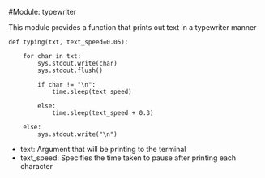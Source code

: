 #Module: typewriter

This module provides a function that prints out text in a typewriter manner

    def typing(txt, text_speed=0.05): 

        for char in txt:
            sys.stdout.write(char)
            sys.stdout.flush()

            if char != "\n":
                time.sleep(text_speed)

            else:
                time.sleep(text_speed + 0.3)

        else:
            sys.stdout.write("\n")

- text: Argument that will be printing to the terminal
- text_speed: Specifies the time taken to pause after printing each character